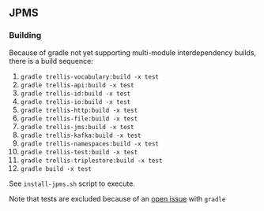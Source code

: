 ## JPMS

### Building
Because of gradle not yet supporting multi-module interdependency builds, there is a build sequence:
1. `gradle trellis-vocabulary:build -x test`
2. `gradle trellis-api:build -x test`
3. `gradle trellis-id:build -x test`
4. `gradle trellis-io:build -x test`
5. `gradle trellis-http:build -x test`
6. `gradle trellis-file:build -x test`
7. `gradle trellis-jms:build -x test`
8. `gradle trellis-kafka:build -x test`
9. `gradle trellis-namespaces:build -x test`
10. `gradle trellis-test:build -x test`
11. `gradle trellis-triplestore:build -x test`
12. `gradle build -x test`

See `install-jpms.sh` script to execute.

Note that tests are excluded because of an [open issue](https://github.com/gradle/gradle/issues/2657) with `gradle`
